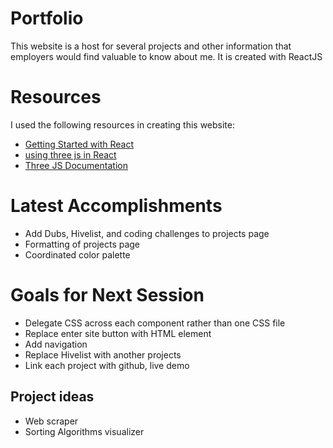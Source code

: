 ﻿# Portfolio

This website is a host for several projects and other information that employers would find valuable to know about me. It is created with ReactJS

# Resources

I used the following resources in creating this website:
 - [Getting Started with React](https://facebook.github.io/create-react-app/docs/getting-started)
 - [using three js in React](https://medium.com/@colesayershapiro/using-three-js-in-react-6cb71e87bdf4)
 - [Three JS Documentation](https://threejs.org/docs/index.html#manual/en/introduction/Creating-a-scene)

# Latest Accomplishments
- Add Dubs, Hivelist, and coding challenges to projects page
- Formatting of projects page 
- Coordinated color palette

# Goals for Next Session
- Delegate CSS across each component rather than one CSS file
- Replace enter site button with HTML element
- Add navigation 
- Replace Hivelist with another projects
- Link each project with github, live demo

## Project ideas
 - Web scraper
 - Sorting Algorithms visualizer
